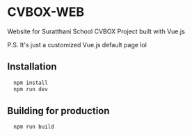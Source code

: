 
# CVBOX-WEB
Website for Suratthani School CVBOX Project built with Vue.js

P.S. It's just a customized Vue.js default page lol

## Installation

```bash
  npm install
  npm run dev
```


## Building for production

```bash
  npm run build
```
